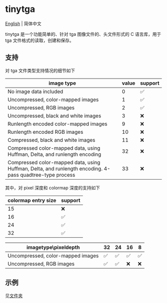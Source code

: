 # tinytga

[English](./README.md) | 简体中文

tinytga 是一个功能简单的、针对 tga 图像文件的、头文件形式的 C 语言库，用于 tga 文件格式的读取，创建和保存。

## 支持

对 tga 文件类型支持情况的细节如下

| image type | value | support |
|------------|-------|---------|
|No image data included|0|✅|
|Uncompressed, color-mapped images|1|✅|
|Uncompressed, RGB images|2|✅|
|Uncompressed, black and white images|3|❌|
|Runlength encoded color-mapped images|9|❌|
|Runlength encoded RGB images|10|❌|
|Compressed, black and white images|11|❌|
|Compressed color-mapped data, using Huffman, Delta, and runlength encoding|32|❌|
|Compressed color-mapped data, using Huffman, Delta, and runlength encoding.  4-pass quadtree-type process|33|❌|

其中，对 pixel 深度和 colormap 深度的支持如下

|colormap entry size|support|
|-------------------|-------|
|15|❌|
|16|✅|
|24|✅|
|32|✅|

|imagetype\pixeldepth|32|24|16|8|
|--------------------|--|--|--|-|
|Uncompressed, color-mapped images|✅|✅|✅|✅|
|Uncompressed, RGB images|✅|✅|❌|❌|

## 示例

见[文件夹](./examples)

